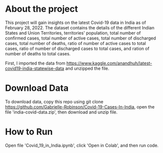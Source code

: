 # About the project
This project will gain insights on the latest Covid-19 data in India as of February 28, 2022. The dataset contains the details of the different Indian States and Union Territories, territories' population, total number of confirmed cases, total number of active cases, total number of discharged cases, total number of deaths, ratio of number of active cases to total cases, ratio of number of discharged cases to total cases, and ration of number of deaths to total cases.

First, I imported the data from https://www.kaggle.com/anandhuh/latest-covid19-india-statewise-data and unzipped the file.  


# Download Data
To download data, copy this repo using git clone https://github.com/Gabrielle-Robinson/Covid-19-Cases-In-India, open the file 'india-covid-data.zip', then download and unzip file.

# How to Run
Open file 'Covid_19_in_India.ipynb', click 'Open in Colab', and then run code.
